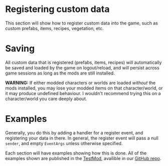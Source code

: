 # Registering custom data
This section will show how to register custom data into the game, such as custom prefabs, items, recipes, vegetation, etc.

# Saving
All custom data that is registered (prefabs, items, recipes) will automatically be saved and loaded by the game on logout/reload, and will persist across game sessions as long as the mods are still installed.  

**WARNING:** If either modded characters or worlds are loaded _without_ the mods installed, you may lose your modded items on that character/world, or it may produce undefined behaviour. I wouldn't recommend trying this on a character/world you care deeply about.

# Examples
Generally, you do this by adding a handler for a register event, and registering your data in there. In general, the register event will pass a null `sender`, and empty `EventArgs` unless otherwise specified.

Each section will have examples showing how this is done. All of the examples shown are published in the [TestMod](https://github.com/jotunnlib/jotunnlib/tree/main/TestMod), availible in our [GitHub repo](https://github.com/jotunnlib/jotunnlib).